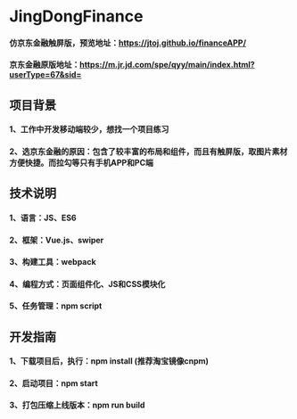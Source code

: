 # JingDongFinance
#### 仿京东金融触屏版，预览地址：https://jtoj.github.io/financeAPP/
#### 京东金融原版地址：https://m.jr.jd.com/spe/qyy/main/index.html?userType=67&sid=

## 项目背景
#### 1、工作中开发移动端较少，想找一个项目练习
#### 2、选京东金融的原因：包含了较丰富的布局和组件，而且有触屏版，取图片素材方便快捷。而拉勾等只有手机APP和PC端


## 技术说明
#### 1、语言：JS、ES6
#### 2、框架：Vue.js、swiper
#### 3、构建工具：webpack
#### 4、编程方式：页面组件化、JS和CSS模块化
#### 5、任务管理：npm script 


## 开发指南
#### 1、下载项目后，执行：npm install (推荐淘宝镜像cnpm)
#### 2、启动项目：npm start
#### 3、打包压缩上线版本：npm run build
